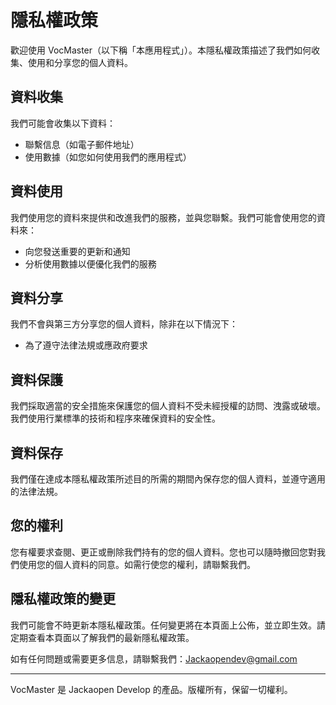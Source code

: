 # 隱私權政策

歡迎使用 VocMaster（以下稱「本應用程式」）。本隱私權政策描述了我們如何收集、使用和分享您的個人資料。

## 資料收集
我們可能會收集以下資料：
- 聯繫信息（如電子郵件地址）
- 使用數據（如您如何使用我們的應用程式）

## 資料使用
我們使用您的資料來提供和改進我們的服務，並與您聯繫。我們可能會使用您的資料來：
- 向您發送重要的更新和通知
- 分析使用數據以便優化我們的服務

## 資料分享
我們不會與第三方分享您的個人資料，除非在以下情況下：
   - 為了遵守法律法規或應政府要求


## 資料保護
我們採取適當的安全措施來保護您的個人資料不受未經授權的訪問、洩露或破壞。我們使用行業標準的技術和程序來確保資料的安全性。

## 資料保存
我們僅在達成本隱私權政策所述目的所需的期間內保存您的個人資料，並遵守適用的法律法規。

## 您的權利
您有權要求查閱、更正或刪除我們持有的您的個人資料。您也可以隨時撤回您對我們使用您的個人資料的同意。如需行使您的權利，請聯繫我們。

## 隱私權政策的變更
我們可能會不時更新本隱私權政策。任何變更將在本頁面上公佈，並立即生效。請定期查看本頁面以了解我們的最新隱私權政策。

如有任何問題或需要更多信息，請聯繫我們：Jackaopendev@gmail.com

---
VocMaster 是 Jackaopen Develop 的產品。版權所有，保留一切權利。
